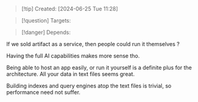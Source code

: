 
>[!tip] Created: [2024-06-25 Tue 11:28]

>[!question] Targets: 

>[!danger] Depends: 

If we sold artifact as a service, then people could run it themselves ?

Having the full AI capabilities makes more sense tho.

Being able to host an app easily, or run it yourself is a definite plus for the architecture.
All your data in text files seems great.

Building indexes and query engines atop the text files is trivial, so performance need not suffer.